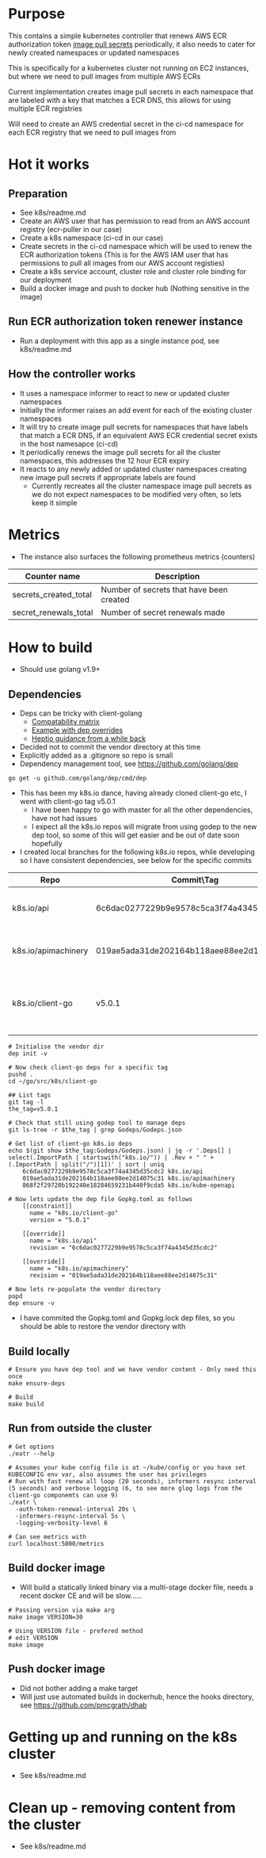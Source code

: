 # Purpose
This contains a simple kubernetes controller that renews AWS ECR authorization token [image pull secrets](https://kubernetes.io/docs/concepts/containers/images/) periodically, it also needs to cater for newly created namespaces or updated namespaces

This is specifically for a kubernetes cluster not running on EC2 instances, but where we need to pull images from multiple AWS ECRs

Current implementation creates image pull secrets in each namespace that are labeled with a key that matches a ECR DNS, this allows for using multiple ECR registries

Will need to create an AWS credential secret in the ci-cd namespace for each ECR registry that we need to pull images from



# Hot it works
## Preparation
- See k8s/readme.md
- Create an AWS user that has permission to read from an AWS account registry (ecr-puller in our case)
- Create a k8s namespace (ci-cd in our case)
- Create secrets in the ci-cd namespace which will be used to renew the ECR authorization tokens (This is for the AWS IAM user that has permissions to pull all images from our AWS account registies)
- Create a k8s service account, cluster role and cluster role binding for our deployment
- Build a docker image and push to docker hub (Nothing sensitive in the image)


## Run ECR authorization token renewer instance
- Run a deployment with this app as a single instance pod, see k8s/readme.md


## How the controller works
- It uses a namespace informer to react to new or updated cluster namespaces
- Initially the informer raises an add event for each of the existing cluster namespaces
- It will try to create image pull secrets for namespaces that have labels that match a ECR DNS, if an equivalent AWS ECR credential secret exists in the host namesapce (ci-cd)
- It periodically renews the image pull secrets for all the cluster namespaces, this addresses the 12 hour ECR expiry
- It reacts to any newly added or updated cluster namespaces creating new image pull secrets if appropriate labels are found
	- Currently recreates all the cluster namespace image pull secrets as we do not expect namespaces to be modified very often, so lets keep it simple



# Metrics
- The instance also surfaces the following prometheus metrics (counters)

| Counter name           | Description                              |
| -----------------------| -----------------------------------------|
| secrets_created_total  | Number of secrets that have been created |
| secret_renewals_total  | Number of secret renewals made           |



# How to build
- Should use golang v1.9+


## Dependencies
- Deps can be tricky with client-golang
	- [Compatability matrix](https://github.com/kubernetes/client-go)
	- [Example with dep overrides](https://www.nirmata.com/2017/08/28/building-the-kubernetes-go-client-using-dep/)
	- [Heptio guidance from a while back](https://blog.heptio.com/straighten-out-your-kubernetes-client-go-dependencies-heptioprotip-8baeed46fe7d)
- Decided not to commit the vendor directory at this time
- Explicitly added as a .gitignore so repo is small
- Dependency management tool, see https://github.com/golang/dep
```
go get -u github.com/golang/dep/cmd/dep
```

- This has been my k8s.io dance, having already cloned client-go etc, I went with client-go tag v5.0.1
	- I have been happy to go with master for all the other dependencies, have not had issues
	- I expect all the k8s.io repos will migrate from using godep to the new dep tool, so some of this will get easier and be out of date soon hopefully
- I created local branches for the following k8s.io repos, while developing so I have consistent dependencies, see below for the specific commits

| Repo                | Commit\Tag                               | Branch creation                                                              | Why                                    |
| --------------------| -----------------------------------------| -----------------------------------------------------------------------------| ---------------------------------------|
| k8s.io/api          | 6c6dac0277229b9e9578c5ca3f74a4345d35cdc2 | git checkout -b pmcg-client-go-v5.0.1 6c6dac0277229b9e9578c5ca3f74a4345d35cdc2 | Matches client-go, see below         |
| k8s.io/apimachinery | 019ae5ada31de202164b118aee88ee2d14075c31 | git checkout -b pmcg-client-go-v5.0.1 019ae5ada31de202164b118aee88ee2d14075c31 | Matches client-go, see below         |
| k8s.io/client-go    | v5.0.1                                   | git checkout -b pmcg-client-go-v5.0.1 v5.0.1                                   | Matches clinet-go matrix for k8s 1.8 |

```
# Initialise the vendor dir
dep init -v

# Now check client-go deps for a specific tag
pushd .
cd ~/go/src/k8s/client-go

## List tags
git tag -l
the_tag=v5.0.1

# Check that still using godep tool to manage deps
git ls-tree -r $the_tag | grep Godeps/Godeps.json

# Get list of client-go k8s.io deps
echo $(git show $the_tag:Godeps/Godeps.json) | jq -r '.Deps[] | select(.ImportPath | startswith("k8s.io/")) | .Rev + " " + (.ImportPath | split("/")[1])' | sort | uniq
	6c6dac0277229b9e9578c5ca3f74a4345d35cdc2 k8s.io/api
	019ae5ada31de202164b118aee88ee2d14075c31 k8s.io/apimachinery
	868f2f29720b192240e18284659231b440f9cda5 k8s.io/kube-openapi

# Now lets update the dep file Gopkg.toml as follows
	[[constraint]]
	  name = "k8s.io/client-go"
	  version = "5.0.1"

	[[override]]
	  name = "k8s.io/api"
	  revision = "6c6dac0277229b9e9578c5ca3f74a4345d35cdc2"

	[[override]]
	  name = "k8s.io/apimachinery"
	  revision = "019ae5ada31de202164b118aee88ee2d14075c31"

# Now lets re-populate the vendor directory
popd
dep ensure -v
```

- I have commited the Gopkg.toml and Gopkg.lock dep files, so you should be able to restore the vendor directory with


## Build locally
```
# Ensure you have dep tool and we have vendor content - Only need this once
make ensure-deps

# Build
make build
```


## Run from outside the cluster
```
# Get options
./eatr --help

# Assumes your kube config file is at ~/kube/config or you have set KUBECONFIG env var, also assumes the user has privileges
# Run with fast renew all loop (20 seconds), informers resync interval (5 seconds) and verbose logging (6, to see more glog logs from the client-go componemts can use 9)
./eatr \
  -auth-token-renewal-interval 20s \
  -informers-resync-interval 5s \
  -logging-verbosity-level 6

# Can see metrics with
curl localhost:5000/metrics
```


## Build docker image
- Will build a statically linked binary via a multi-stage docker file, needs a recent docker CE and will be slow......

```
# Passing version via make arg
make image VERSION=30

# Using VERSION file - prefered method
# edit VERSION
make image
```


## Push docker image
- Did not bother adding a make target
- Will just use automated builds in dockerhub, hence the hooks directory, see https://github.com/pmcgrath/dhab



# Getting up and running on the k8s cluster
- See k8s/readme.md



# Clean up - removing content from the cluster
- See k8s/readme.md
